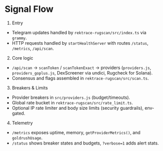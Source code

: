 # Signal Flow

1) Entry
- Telegram updates handled by `rektrace-rugscan/src/index.ts` via `grammy`.
- HTTP requests handled by `startHealthServer` with routes `/status`, `/metrics`, `/api/scan`.

2) Core logic
- `/api/scan` → `scanToken` / `scanTokenExact` → providers (`providers.js`, `providers_goplus.js`, DexScreener via undici, Rugcheck for Solana).
- Consensus and flags assembled in `rektrace-rugscan/src/scan.ts`.

3) Breakers & Limits
- Provider breakers in `src/providers.js` (budget/timeouts).
- Global rate bucket in `rektrace-rugscan/src/rate_limit.ts`.
- Optional IP rate limiter and body size limits (security guardrails), env-gated.

4) Telemetry
- `/metrics` exposes uptime, memory, `getProviderMetrics()`, and `goldrushUsage`.
- `/status` shows breaker states and budgets, `?verbose=1` adds alert stats.


